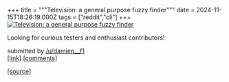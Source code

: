 +++
title = """Television: a general purpose fuzzy finder"""
date = 2024-11-15T18:26:19.000Z
tags = ["reddit","cli"]
+++
[![Television: a general purpose fuzzy finder](https://external-preview.redd.it/PJuhaKJC28o75al6KiSSd5L7r9aYf4zmwQgD0Iy5NvM.jpg?width=640&crop=smart&auto=webp&s=3cf249ebb161c3b5c60000fb2bd07aaaaecc4209 "Television: a general purpose fuzzy finder")](https://www.reddit.com/r/commandline/comments/1gs320j/television_a_general_purpose_fuzzy_finder/)

Looking for curious testers and enthusiast contributors!

submitted by [/u/damien\_\_f1](https://www.reddit.com/user/damien__f1)  
[\[link\]](https://github.com/alexpasmantier/television) [\[comments\]](https://www.reddit.com/r/commandline/comments/1gs320j/television_a_general_purpose_fuzzy_finder/)

[[source]](https://www.reddit.com/r/commandline/comments/1gs320j/television_a_general_purpose_fuzzy_finder/)
